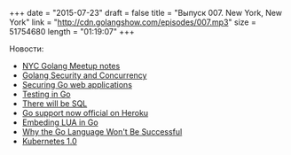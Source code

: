 +++
date = "2015-07-23"
draft = false
title = "Выпуск 007. New York, New York"
link = "http://cdn.golangshow.com/episodes/007.mp3"
size = 51754680
length = "01:19:07"
+++

Новости:

* [NYC Golang Meetup notes](http://www.meetup.com/nycgolang/events/223791570)
* [Golang Security and Concurrency](https://blog.nvisium.com/2015/07/golang-security-and-concurrency.html)
* [Securing Go web applications](https://stablelib.com/blog/securing-golang-web-apps/)
* [Testing in Go](http://blog.codeship.com/testing-in-go/)
* [There will be SQL](http://blog.carbonfive.com/2015/07/09/there-will-be-sql/)
* [Go support now official on Heroku](https://blog.heroku.com/archives/2015/7/7/go_support_now_official_on_heroku)
* [Embeding LUA in Go](https://otm.github.io/2015/07/embedding-lua-in-go/)
* [Why the Go Language Won't Be Successful](http://www.koszek.com/blog/2015/07/22/why-the-go-wont-be-successful)
* [Kubernetes 1.0](http://googlecloudplatform.blogspot.ru/2015/07/Kubernetes-V1-Released.html)
